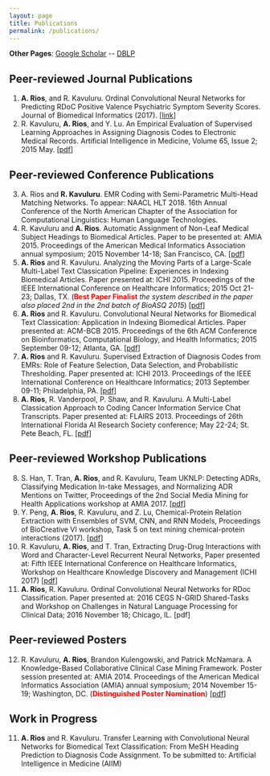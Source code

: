 ```yaml
---
layout: page
title: Publications
permalink: /publications/
---
```

**Other Pages**: [Google Scholar](https://scholar.google.com/citations?user=KJr3ptUAAAAJ&hl=en) -- [DBLP](http://dblp.uni-trier.de/pers/hd/r/Rios:Anthony)

## Peer-reviewed Journal Publications
<ol>
<li><b>A. Rios</b>, and R. Kavuluru. Ordinal Convolutional Neural Networks for Predicting RDoC Positive Valence Psychiatric Symptom Severity Scores. Journal of Biomedical Informatics (2017). [<a href="http://www.sciencedirect.com/science/article/pii/S153204641730103X">link</a>]</li>
<li>R. Kavuluru, <b>A. Rios</b>, and Y. Lu. An Empirical Evaluation of Supervised Learning Approaches in Assigning Diagnosis Codes to Electronic Medical Records. Artificial Intelligence in Medicine, Volume 65, Issue 2; 2015 May. [<a href="https://pdfs.semanticscholar.org/6a4b/00b70a37f577a99640fc643c2177675db1fd.pdf">pdf</a>]</li>
</ol>

## Peer-reviewed Conference Publications
<ol start="3">
<li>A. Rios and <b>R. Kavuluru</b>. EMR Coding with Semi-Parametric Multi-Head Matching Networks. To appear: NAACL HLT 2018. 16th Annual Conference of the North American Chapter of the Association for Computational Linguistics: Human Language Technologies.</li>
<li>R. Kavuluru and <b>A. Rios</b>. Automatic Assignment of Non-Leaf Medical Subject Headings to Biomedical Articles. Paper to be presented at: AMIA 2015. Proceedings of the American Medical Informatics Association annual symposium; 2015 November 14-18; San Francisco, CA. [<a href="https://www.ncbi.nlm.nih.gov/pmc/articles/PMC4765689/pdf/2247586.pdf">pdf</a>]</li>
<li><b>A. Rios</b> and R. Kavuluru. Analyzing the Moving Parts of a Large-Scale Multi-Label Text Classication Pipeline: Experiences in Indexing Biomedical Articles. Paper presented at: ICHI 2015. Proceedings of the IEEE International Conference on Healthcare Informatics; 2015 Oct 21-23; Dallas, TX. (<b><font color="red">Best Paper Finalist</font></b> <i>the system described in the paper also placed 2nd in the 2nd batch of BioASQ 2015</i>) [<a href="https://pdfs.semanticscholar.org/5223/3f3eaa85c94fb18b2df81e4fda06ecc5e894.pdf">pdf</a>]</li>
<li><b>A. Rios</b> and R. Kavuluru. Convolutional Neural Networks for Biomedical Text Classication: Application in Indexing Biomedical Articles. Paper presented at: ACM-BCB 2015. Proceedings of the 6th ACM Conference on Bioinformatics, Computational Biology, and Health Informatics; 2015 September 09-12; Atlanta, GA. [<a href="https://pdfs.semanticscholar.org/2866/9e91f56ac52ab4978150093c2b2662283986.pdf">pdf</a>]</li>
<li><b>A. Rios</b> and R. Kavuluru. Supervised Extraction of Diagnosis Codes from EMRs: Role of Feature Selection, Data Selection, and Probabilistic Thresholding. Paper presented at: ICHI 2013. Proceedings of the IEEE International Conference on Healthcare Informatics; 2013 September 09-11; Philadelphia, PA. [<a href="https://pdfs.semanticscholar.org/4354/f1c8b058a5da4b30ffba97131edcf4fd79e7.pdf">pdf</a>]</li>
<li><b>A. Rios</b>, R. Vanderpool, P. Shaw, and R. Kavuluru. A Multi-Label Classication Approach to Coding Cancer Information Service Chat Transcripts. Paper presented at: FLAIRS 2013. Proceedings of 26th International Florida AI Research Society conference; May 22-24; St. Pete Beach, FL. [<a href="https://pdfs.semanticscholar.org/4354/f1c8b058a5da4b30ffba97131edcf4fd79e7.pdf">pdf</a>]</li>
</ol>


## Peer-reviewed Workshop Publications
<ol start="8">
<li>S. Han, T. Tran, <b>A. Rios</b>, and R. Kavuluru, Team UKNLP: Detecting ADRs, Classifying Medication In-take Messages, and Normalizing ADR Mentions on Twitter, Proceedings of the 2nd Social Media Mining for Health Applications workshop at AMIA 2017. [<a href="https://healthlanguageprocessing.files.wordpress.com/2017/10/sharedtask_uknlp.pdf">pdf</a>]</li>
<li>Y. Peng, <b>A. Rios</b>, R. Kavuluru, and Z. Lu, Chemical-Protein Relation Extraction with Ensembles of SVM, CNN, and RNN Models, Proceedings of BioCreative VI workshop, Task 5 on text mining chemical-protein interactions (2017). [<a href="http://www.biocreative.org/media/store/files/2017/ProceedingsBCVI_v1.pdf">pdf</a>]</li>
<li> R. Kavuluru, <b>A. Rios</b>, and T. Tran, Extracting Drug-Drug Interactions with Word and Character-Level Recurrent Neural Networks, Paper presented at: Fifth IEEE International Conference on Healthcare Informatics, Workshop on Healthcare Knowledge Discovery and Management (ICHI 2017)  [<a href="https://www.ncbi.nlm.nih.gov/pmc/articles/PMC5639883/pdf/nihms907942.pdf">pdf</a>]</li>
<li><b>A. Rios</b>, R. Kavuluru. Ordinal Convolutional Neural Networks for RDoc Classification. Paper presented at: 2016 CEGS N-GRID Shared-Tasks and Workshop on Challenges in Natural Language Processing for Clinical Data; 2016 November 18; Chicago, IL. [pdf]</li>
</ol>

## Peer-reviewed Posters
<ol start="12">
<li>R. Kavuluru, <b>A. Rios</b>, Brandon Kulengowski, and Patrick McNamara. A Knowledge-Based Collaborative Clinical Case Mining Framework. Poster session presented at: AMIA 2014. Proceedings of the American Medical Informatics Association (AMIA) annual symposium; 2014 November 15-19; Washington, DC. (<b><font color="red">Distinguished Poster Nomination</font></b>) [<a href="https://knowledge.amia.org/56638-amia-1.1540970/t-005-1.1543914/f-005-1.1543915/a-389-1.1544504/an-389-1.1544505?timeStamp=1490724218726">pdf</a>]</li>
</ol>

## Work in Progress
<ol start="11">
<li><b>A. Rios</b> and R. Kavuluru. Transfer Learning with Convolutional Neural Networks for Biomedical Text Classification: From MeSH Heading Prediction to Diagnosis Code Assignment. To be submitted to: Artificial Intelligence in Medicine (AIIM)</li>
</ol>
